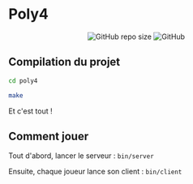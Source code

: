 # Poly4
<p style="text-align:center">
  <img alt="GitHub repo size" src="https://img.shields.io/github/repo-size/tholeb/poly4">
  <img alt="GitHub" src="https://img.shields.io/github/license/tholeb/poly4">
</p>

## Compilation du projet

```sh
cd poly4

make
```

Et c'est tout !

## Comment jouer

Tout d'abord, lancer le serveur : `bin/server`

Ensuite, chaque joueur lance son client : `bin/client`
